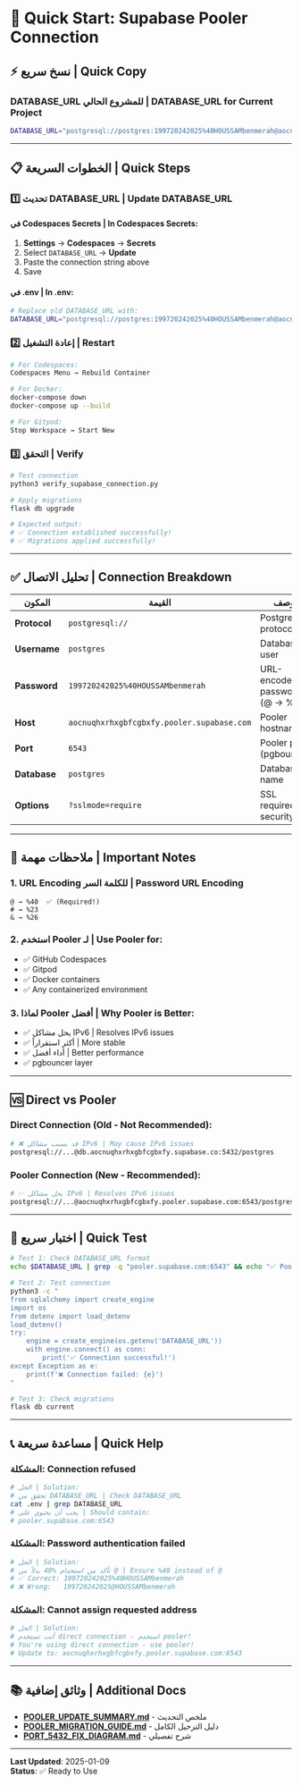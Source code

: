 # 🚀 Quick Start: Supabase Pooler Connection

## ⚡ نسخ سريع | Quick Copy

### DATABASE_URL للمشروع الحالي | DATABASE_URL for Current Project

```bash
DATABASE_URL="postgresql://postgres:199720242025%40HOUSSAMbenmerah@aocnuqhxrhxgbfcgbxfy.pooler.supabase.com:6543/postgres?sslmode=require"
```

---

## 📋 الخطوات السريعة | Quick Steps

### 1️⃣ تحديث DATABASE_URL | Update DATABASE_URL

#### في Codespaces Secrets | In Codespaces Secrets:
1. **Settings** → **Codespaces** → **Secrets**
2. Select `DATABASE_URL` → **Update**
3. Paste the connection string above
4. Save

#### في .env | In .env:
```bash
# Replace old DATABASE_URL with:
DATABASE_URL="postgresql://postgres:199720242025%40HOUSSAMbenmerah@aocnuqhxrhxgbfcgbxfy.pooler.supabase.com:6543/postgres?sslmode=require"
```

### 2️⃣ إعادة التشغيل | Restart

```bash
# For Codespaces:
Codespaces Menu → Rebuild Container

# For Docker:
docker-compose down
docker-compose up --build

# For Gitpod:
Stop Workspace → Start New
```

### 3️⃣ التحقق | Verify

```bash
# Test connection
python3 verify_supabase_connection.py

# Apply migrations
flask db upgrade

# Expected output:
# ✅ Connection established successfully!
# ✅ Migrations applied successfully!
```

---

## ✅ تحليل الاتصال | Connection Breakdown

| المكون | القيمة | الوصف |
|--------|--------|-------|
| **Protocol** | `postgresql://` | PostgreSQL protocol |
| **Username** | `postgres` | Database user |
| **Password** | `199720242025%40HOUSSAMbenmerah` | URL-encoded password (@ → %40) |
| **Host** | `aocnuqhxrhxgbfcgbxfy.pooler.supabase.com` | Pooler hostname |
| **Port** | `6543` | Pooler port (pgbouncer) |
| **Database** | `postgres` | Database name |
| **Options** | `?sslmode=require` | SSL required for security |

---

## 🔑 ملاحظات مهمة | Important Notes

### 1. URL Encoding للكلمة السر | Password URL Encoding
```
@ → %40  ✅ (Required!)
# → %23
& → %26
```

### 2. استخدم Pooler لـ | Use Pooler for:
- ✅ GitHub Codespaces
- ✅ Gitpod
- ✅ Docker containers
- ✅ Any containerized environment

### 3. لماذا Pooler أفضل | Why Pooler is Better:
- ✅ يحل مشاكل IPv6 | Resolves IPv6 issues
- ✅ أكثر استقراراً | More stable
- ✅ أداء أفضل | Better performance
- ✅ pgbouncer layer

---

## 🆚 Direct vs Pooler

### Direct Connection (Old - Not Recommended):
```bash
# ❌ قد يسبب مشاكل IPv6 | May cause IPv6 issues
postgresql://...@db.aocnuqhxrhxgbfcgbxfy.supabase.co:5432/postgres
```

### Pooler Connection (New - Recommended):
```bash
# ✅ يحل مشاكل IPv6 | Resolves IPv6 issues
postgresql://...@aocnuqhxrhxgbfcgbxfy.pooler.supabase.com:6543/postgres?sslmode=require
```

---

## 🧪 اختبار سريع | Quick Test

```bash
# Test 1: Check DATABASE_URL format
echo $DATABASE_URL | grep -q "pooler.supabase.com:6543" && echo "✅ Pooler configured" || echo "❌ Using direct connection"

# Test 2: Test connection
python3 -c "
from sqlalchemy import create_engine
import os
from dotenv import load_dotenv
load_dotenv()
try:
    engine = create_engine(os.getenv('DATABASE_URL'))
    with engine.connect() as conn:
        print('✅ Connection successful!')
except Exception as e:
    print(f'❌ Connection failed: {e}')
"

# Test 3: Check migrations
flask db current
```

---

## 📞 مساعدة سريعة | Quick Help

### المشكلة: Connection refused
```bash
# الحل | Solution:
# تحقق من DATABASE_URL | Check DATABASE_URL
cat .env | grep DATABASE_URL
# يجب أن يحتوي على | Should contain:
# pooler.supabase.com:6543
```

### المشكلة: Password authentication failed
```bash
# الحل | Solution:
# تأكد من استخدام %40 بدلاً من @ | Ensure %40 instead of @
# ✅ Correct: 199720242025%40HOUSSAMbenmerah
# ❌ Wrong:   199720242025@HOUSSAMbenmerah
```

### المشكلة: Cannot assign requested address
```bash
# الحل | Solution:
# أنت تستخدم direct connection - استخدم pooler!
# You're using direct connection - use pooler!
# Update to: aocnuqhxrhxgbfcgbxfy.pooler.supabase.com:6543
```

---

## 📚 وثائق إضافية | Additional Docs

- **[POOLER_UPDATE_SUMMARY.md](./POOLER_UPDATE_SUMMARY.md)** - ملخص التحديث
- **[POOLER_MIGRATION_GUIDE.md](./POOLER_MIGRATION_GUIDE.md)** - دليل الترحيل الكامل
- **[PORT_5432_FIX_DIAGRAM.md](./PORT_5432_FIX_DIAGRAM.md)** - شرح تفصيلي

---

**Last Updated**: 2025-01-09  
**Status**: ✅ Ready to Use
